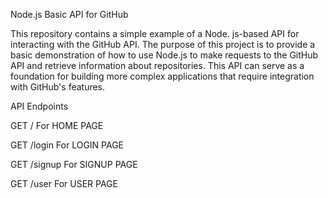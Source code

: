 Node.js Basic API for GitHub

This repository contains a simple example of a Node. js-based API for interacting with the GitHub API. The purpose of this project is to provide a basic demonstration of how to use Node.js to make requests to the GitHub API and retrieve information about repositories. This API can serve as a foundation for building more complex applications that require integration with GitHub's features.


API Endpoints 

GET / For HOME PAGE

GET /login For LOGIN PAGE

GET /signup For SIGNUP PAGE

GET /user For USER PAGE

